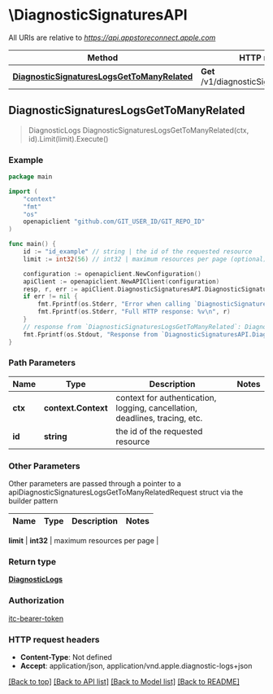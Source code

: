 # \DiagnosticSignaturesAPI

All URIs are relative to *https://api.appstoreconnect.apple.com*

Method | HTTP request | Description
------------- | ------------- | -------------
[**DiagnosticSignaturesLogsGetToManyRelated**](DiagnosticSignaturesAPI.md#DiagnosticSignaturesLogsGetToManyRelated) | **Get** /v1/diagnosticSignatures/{id}/logs | 



## DiagnosticSignaturesLogsGetToManyRelated

> DiagnosticLogs DiagnosticSignaturesLogsGetToManyRelated(ctx, id).Limit(limit).Execute()



### Example

```go
package main

import (
	"context"
	"fmt"
	"os"
	openapiclient "github.com/GIT_USER_ID/GIT_REPO_ID"
)

func main() {
	id := "id_example" // string | the id of the requested resource
	limit := int32(56) // int32 | maximum resources per page (optional)

	configuration := openapiclient.NewConfiguration()
	apiClient := openapiclient.NewAPIClient(configuration)
	resp, r, err := apiClient.DiagnosticSignaturesAPI.DiagnosticSignaturesLogsGetToManyRelated(context.Background(), id).Limit(limit).Execute()
	if err != nil {
		fmt.Fprintf(os.Stderr, "Error when calling `DiagnosticSignaturesAPI.DiagnosticSignaturesLogsGetToManyRelated``: %v\n", err)
		fmt.Fprintf(os.Stderr, "Full HTTP response: %v\n", r)
	}
	// response from `DiagnosticSignaturesLogsGetToManyRelated`: DiagnosticLogs
	fmt.Fprintf(os.Stdout, "Response from `DiagnosticSignaturesAPI.DiagnosticSignaturesLogsGetToManyRelated`: %v\n", resp)
}
```

### Path Parameters


Name | Type | Description  | Notes
------------- | ------------- | ------------- | -------------
**ctx** | **context.Context** | context for authentication, logging, cancellation, deadlines, tracing, etc.
**id** | **string** | the id of the requested resource | 

### Other Parameters

Other parameters are passed through a pointer to a apiDiagnosticSignaturesLogsGetToManyRelatedRequest struct via the builder pattern


Name | Type | Description  | Notes
------------- | ------------- | ------------- | -------------

 **limit** | **int32** | maximum resources per page | 

### Return type

[**DiagnosticLogs**](DiagnosticLogs.md)

### Authorization

[itc-bearer-token](../README.md#itc-bearer-token)

### HTTP request headers

- **Content-Type**: Not defined
- **Accept**: application/json, application/vnd.apple.diagnostic-logs+json

[[Back to top]](#) [[Back to API list]](../README.md#documentation-for-api-endpoints)
[[Back to Model list]](../README.md#documentation-for-models)
[[Back to README]](../README.md)

